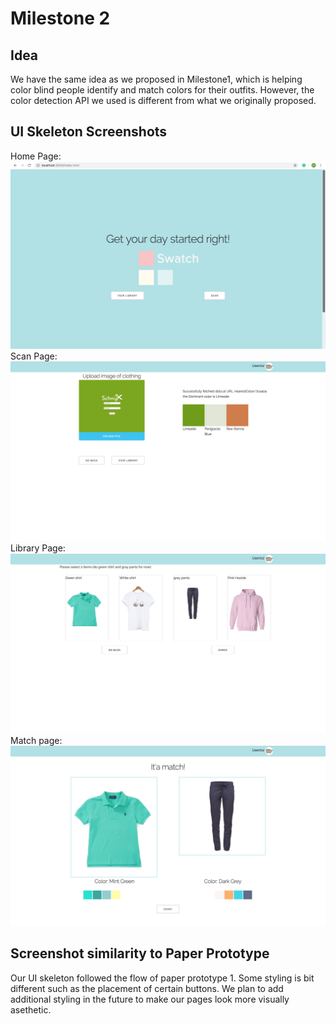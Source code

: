 # Milestone 2
## Idea
We have the same idea as we proposed in Milestone1, which is helping color blind people identify and match colors for their outfits. However, the color detection API we used is different from what we originally proposed.
## UI Skeleton Screenshots
Home Page: ![](./milestone2/index.png)
Scan Page: ![](./milestone2/upload.png)
Library Page: ![](./milestone2/library.png)
Match page: ![](./milestone2/match.png)
## Screenshot similarity to Paper Prototype
Our UI skeleton followed the flow of paper prototype 1. Some styling is bit different such as the placement of certain buttons. We plan to add additional styling in the future to make our pages look more visually asethetic.


